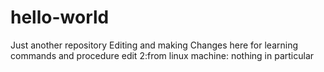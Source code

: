 # hello-world
Just another repository 
Editing and making Changes here 
for learning commands and procedure
edit 2:from linux machine:  nothing in particular 
